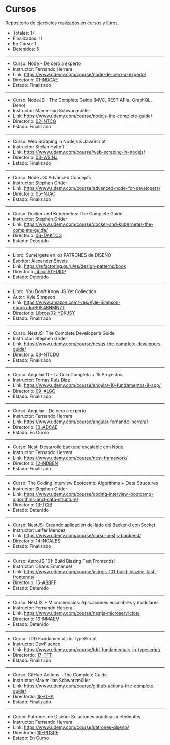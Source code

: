# Cursos

Repositorio de ejercicios realizados en cursos y libros.

* Totales: 17
* Finalizados: 11
* En Curso: 1
* Detenidos: 5

****

* Curso: Node - De cero a experto 
* Instructor: Fernando Herrera
* Link: https://www.udemy.com/course/node-de-cero-a-experto/
* Directorio: [01-NDCAE](01-NDCAE)
* Estado: Finalizado

****

* Curso: NodeJS - The Complete Guide (MVC, REST APIs, GraphQL, Deno) 
* Instructor: Maximilian Schwarzmüller
* Link: https://www.udemy.com/course/nodejs-the-complete-guide/
* Directorio: [02-NTCG](02-NTCG)
* Estado: Finalizado

****

* Curso: Web Scraping in Nodejs & JavaScript 
* Instructor: Stefan Hyltoft
* Link: https://www.udemy.com/course/web-scraping-in-nodejs/
* Directorio: [03-WSINJ](03-WSINJ)
* Estado: Finalizado

****

* Curso: Node JS: Advanced Concepts
* Instructor: Stephen Grider
* Link: https://www.udemy.com/course/advanced-node-for-developers/
* Directorio: [05-NJAC](05-NJAC)
* Estado: Finalizado

****

* Curso: Docker and Kubernetes: The Complete Guide 
* Instructor: Stephen Grider
* Link: https://www.udemy.com/course/docker-and-kubernetes-the-complete-guide/
* Directorio: [06-DAKTCG](06-DAKTCG)
* Estado: Detenido

****

* Libro: Sumérgete en los PATRONES de DISEÑO
* Escritor: Alexander Shvets
* Link: https://refactoring.guru/es/design-patterns/book
* Directorio [Libros/01-DIDP](07-OTROS/01-DIDP)
* Estado: Detenido

****

* Libro: You Don't Know JS Yet Collection
* Autor: Kyle Simpson
* Link: https://www.amazon.com/-/es/Kyle-Simpson-ebook/dp/B084BNMN7T
* Directorio: [Libros/02-YDKJSY](07-OTROS/02-YDKJSY)
* Estado: Finalizado

****

* Curso: NestJS: The Complete Developer's Guide
* Instructor: Stephen Grider
* Link: https://www.udemy.com/course/nestjs-the-complete-developers-guide/
* Directorio: [08-NTCDG](08-NTCDG)
* Estado: Finalizado

****

* Curso: Angular 11 - La Guia Completa + 15 Proyectos 
* Instructor: Tomas Ruiz Diaz
* Link: https://www.udemy.com/course/angular-10-fundamentos-8-app/
* Directorio: [09-ALGC](09-ALGC)
* Estado: Finalizado

****

* Curso: Angular - De cero a experto
* Instructor: Fernando Herrera
* Link: https://www.udemy.com/course/angular-fernando-herrera/
* Directorio: [10-ADCAE](10-ADCAE)
* Estado: En Curso

****

* Curso: Nest: Desarrollo backend escalable con Node
* Instructor: Fernando Herrera
* Link: https://www.udemy.com/course/nest-framework/
* Directorio: [12-NDBEN](12-NDBEN)
* Estado: Finalizado

****

* Curso: The Coding Interview Bootcamp: Algorithms + Data Structures
* Instructor: Stephen Grider
* Link: https://www.udemy.com/course/coding-interview-bootcamp-algorithms-and-data-structure/
* Directorio: [13-TCIB](13-TCIB)
* Estado: Detenido

****

* Curso: NestJS: Creando aplicación del lado del Backend con Socket
* Instructor: Leifer Mendez
* Link: https://www.udemy.com/course/curso-nestjs-backend/
* Directorio: [14-NCALBS](14-NCALBS)
* Estado: Finalizado

****

* Curso: AstroJS 101: Build Blazing Fast Frontends!
* Instructor: Ohans Emmanuel
* Link: https://www.udemy.com/course/astrojs-101-build-blazing-fast-frontends/
* Directorio: [15-ABBFF](15-ABBFF)
* Estado: Detenido

****

* Curso: NestJS + Microservicios: Aplicaciones escalables y modulares
* Instructor: Fernando Herrera
* Link: https://www.udemy.com/course/nestjs-microservicios/
* Directorio: [16-NMAEM](16-NMAEM)
* Estado: Detenido

****

* Curso: TDD Fundamentals in TypeScript
* Instructor: DevFluence
* Link: https://www.udemy.com/course/tdd-fundamentals-in-typescript/
* Directortio: [17-TFT](17-TFT)
* Estado: Finalizado

****

* Curso: GitHub Actions - The Complete Guide
* Instructor: Maximilian Schwarzmüller
* Link: https://www.udemy.com/course/github-actions-the-complete-guide/
* Directortio: [18-GHA](18-GHA)
* Estado: Finalizado

****

* Curso: Patrones de Diseño: Soluciones prácticas y eficientes
* Instructor: Fernando Herrera
* Link: https://www.udemy.com/course/patrones-diseno/
* Directortio: [19-PDSPE](19-PDSPE)
* Estado: En Curso
